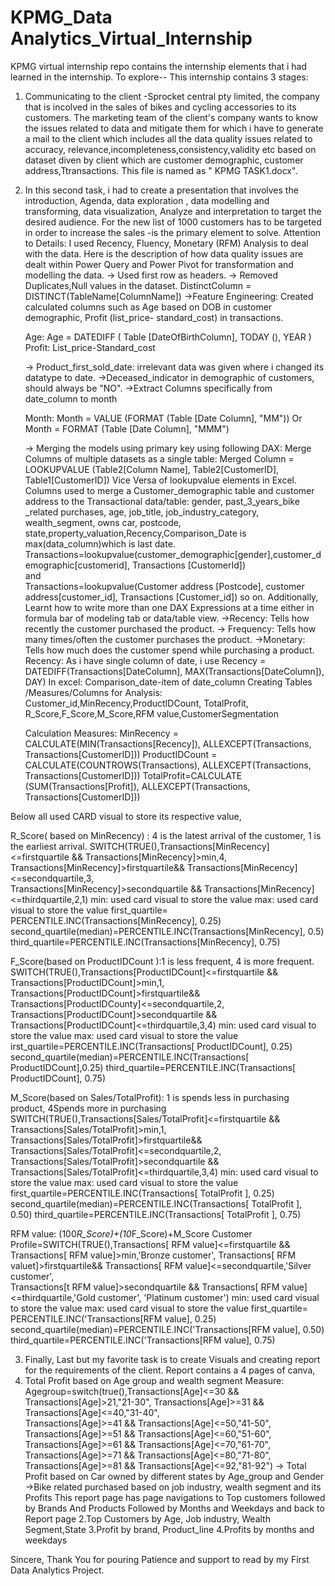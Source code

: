 # KPMG_Data Analytics_Virtual_Internship
KPMG virtual internship repo contains the internship elements that i had learned in the internship. To explore--
This internship contains 3 stages:
1. Communicating to the client -Sprocket central pty limited, the company that is incolved in the sales of bikes and cycling accessories to its customers.
   The marketing team of the client's company wants to know the issues related to data and mitigate them for which
   i have to generate a mail to the client which includes all the data quality issues related to accuracy, relevance,incompleteness,consistency,validity etc
   based on dataset diven by client which are customer demographic, customer address,Ttransactions.
   This file is named as " KPMG TASK1.docx".
    
2. In this second task, i had to create a presentation that involves  the introduction, Agenda, data exploration , data modelling and transforming,
    data visualization, Analyze and interpretation to target the desired audience. For the new list of 1000 customers has to be targeted in order to increase the sales
   -is the primary element to solve.
   Attention to Details:
    I used Recency, Fluency, Monetary (RFM) Analysis to deal with the data. Here is the description of  how data quality issues are dealt within Power Query
   and Power Pivot for transformation and modelling the data.
   -> Used first row as headers.
   -> Removed Duplicates,Null values in the dataset.
          DistinctColumn = DISTINCT(TableName[ColumnName])
   ->Feature Engineering: Created calculated columns such as Age based on DOB in customer demographic, Profit (list_price- standard_cost) in transactions.

    Age:
          Age = DATEDIFF (  Table [DateOfBirthColumn],  TODAY (), YEAR )
   Profit: 
          List_price-Standard_cost 

   -> Product_first_sold_date: irrelevant data was given where i changed its datatype to date.
   ->Deceased_indicator in demographic of customers, should always be "NO".
   ->Extract Columns specifically from date_column to month

    Month: 
                  Month = VALUE (FORMAT (Table [Date Column], "MM")) 
                   Or 
                  Month = FORMAT (Table [Date Column], "MMM") 

    -> Merging the models using primary key using following DAX:
       Merge Columns of multiple datasets as a single table:
        Merged Column = LOOKUPVALUE (Table2[Column Name], Table2[CustomerID], Table1[CustomerID])
        Vice Versa of lookupvalue elements in Excel.  
        Columns used to merge a Customer_demographic table and customer address to the Transactional data/table: gender, past_3_years_bike _related purchases,
        age, job_title, job_industry_category, wealth_segment, owns car, postcode, state,property_valuation,Recency,Comparison_Date is max(data_column)which is last date.
       Transactions=lookupvalue(customer_demographic[gender],customer_demographic[customerid], Transactions [CustomerId])   
        and  
        Transactions=lookupvalue(Customer address [Postcode], customer address[customer_id], Transactions [Customer_id]) so on.
    Additionally, Learnt how to write more than one DAX Expressions at a time either in formula bar of modeling tab or data/table view.
   ->Recency: Tells how recently the customer purchased the product.
   -> Frequency: Tells how many times/often  the customer  purchases the product.
   ->Monetary: Tells how much does the customer spend while purchasing a product.
   Recency: As i have single column of date, i use
                             Recency = DATEDIFF(Transactions[DateColumn], MAX(Transactions[DateColumn]), DAY)
   In excel: Comparison_date-item of date_column
   Creating Tables /Measures/Columns for Analysis:
    Customer_id,MinRecency,ProductIDCount, TotalProfit, R_Score,F_Score,M_Score,RFM value,CustomerSegmentation
   
   Calculation  Measures:
   MinRecency = CALCULATE(MIN(Transactions[Recency]), ALLEXCEPT(Transactions, Transactions[CustomerID]))
   ProductIDCount = CALCULATE(COUNTROWS(Transactions), ALLEXCEPT(Transactions, Transactions[CustomerID]))
   TotalProfit=CALCULATE (SUM(Transactions[Profit]), ALLEXCEPT(Transactions, Transactions[CustomerID]))
 
  Below all used CARD visual to store its respective value,
  
  R_Score( based on  MinRecency) : 4 is the latest arrival of the customer, 1 is the earliest arrival. 
  SWITCH(TRUE(),Transactions[MinRecency]<=firstquartile && Transactions[MinRecency]>min,4,
                                 Transactions[MinRecency]>firstquartile&& Transactions[MinRecency]<=secondquartile,3,  
                                 Transactions[MinRecency]>secondquartile && Transactions[MinRecency]<=thirdquartile,2,1)
  min: used card visual to store the value
 max: used card visual to store the value 
 first_quartile= PERCENTILE.INC(Transactions[MinRecency], 0.25) 
 second_quartile(median)=PERCENTILE.INC(Transactions[MinRecency], 0.5)
 third_quartile=PERCENTILE.INC(Transactions[MinRecency], 0.75) 
                                                               
   F_Score(based on ProductIDCount ):1 is less frequent, 4 is more frequent.
   SWITCH(TRUE(),Transactions[ProductIDCount]<=firstquartile && Transactions[ProductIDCount]>min,1,
                                 Transactions[ProductIDCount]>firstquartile&& Transactions[ProductIDCounty]<=secondquartile,2,  
                                 Transactions[ProductIDCount]>secondquartile && Transactions[ProductIDCount]<=thirdquartile,3,4)
   min: used card visual to store the value
   max: used card visual to store the value
   irst_quartile=PERCENTILE.INC(Transactions[ ProductIDCount], 0.25)
   second_quartile(median)=PERCENTILE.INC(Transactions[ ProductIDCount],0.25)
   third_quartile=PERCENTILE.INC(Transactions[ ProductIDCount], 0.75) 
                                                               
   
   M_Score(based on  Sales/TotalProfit):  1 is spends less in purchasing product, 4Spends more in purchasing 
    SWITCH(TRUE(),Transactions[Sales/TotalProfit]<=firstquartile && Transactions[Sales/TotalProfit]>min,1,
                                 Transactions[Sales/TotalProfit]>firstquartile&& Transactions[Sales/TotalProfit]<=secondquartile,2,  
                                 Transactions[Sales/TotalProfit]>secondquartile && Transactions[Sales/TotalProfit]<=thirdquartile,3,4)
   min: used card visual to store the value
   max: used card visual to store the value
   first_quartile=PERCENTILE.INC(Transactions[ TotalProfit ], 0.25) 
   second_quartile(median)=PERCENTILE.INC(Transactions[ TotalProfit ], 0.50) 
   third_quartile=PERCENTILE.INC(Transactions[ TotalProfit ], 0.75) 
                                                               
   RFM value:  (100*R_Score)+(10*F_Score)+M_Score
   Customer Profile=SWITCH(TRUE(),Transactions[ RFM value]<=firstquartile && Transactions[ RFM value]>min,'Bronze customer',
                                 Transactions[ RFM valuet]>firstquartile&& Transactions[ RFM value]<=secondquartile,'Silver customer',  
                                 Transactions[t RFM value]>secondquartile && Transactions[ RFM value]<=thirdquartile,'Gold customer', 'Platinum customer')
   min: used card visual to store the value
   max: used card visual to store the value
   first_quartile= PERCENTILE.INC('Transactions[RFM value], 0.25)
   second_quartile(median)=PERCENTILE.INC('Transactions[RFM value], 0.50)
   third_quartile=PERCENTILE.INC('Transactions[RFM value], 0.75)

   3. Finally, Last but my favorite task is to create Visuals and creating report for the requirements of the client.
       Report contains a 4 pages of canva,
1. Total Profit based on Age group and wealth segment
         Measure: Agegroup=switch(true(),Transactions[Age]<=30  && Transactions[Age]>21,"21-30",
                                 Transactions[Age]>=31 && Transactions[Age]<=40,"31-40",  
                                 Transactions[Age]>=41 && Transactions[Age]<=50,"41-50",
                                 Transactions[Age]>=51 && Transactions[Age]<=60,"51-60",
                                  Transactions[Age]>=61 && Transactions[Age]<=70,"61-70",
                                  Transactions[Age]>=71 && Transactions[Age]<=80,"71-80",
                                  Transactions[Age]>=81 && Transactions[Age]<=92,"81-92")
-> Total Profit based on Car owned by different states by Age_group and Gender
->Bike related purchased based on job industry, wealth segment and its Profits
 This report page has page navigations to Top customers followed by Brands And Products Followed by Months and Weekdays and back to Report page 
2.Top Customers by Age, Job industry, Wealth Segment,State
3.Profit by brand, Product_line
4.Profits by months and weekdays

Sincere, Thank You for pouring Patience and support to read by my First Data Analytics Project.
 

 
    
                                                                 
   
   
      
